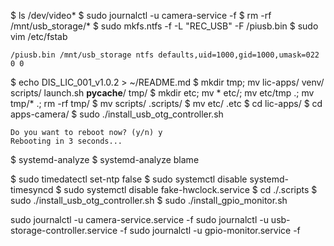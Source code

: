 $ ls /dev/video*
$ sudo journalctl -u camera-service -f
$ rm -rf /mnt/usb_storage/*
$ sudo mkfs.ntfs -f -L "REC_USB" -F /piusb.bin
$ sudo vim /etc/fstab
```
/piusb.bin /mnt/usb_storage ntfs defaults,uid=1000,gid=1000,umask=022 0 0
```
$ echo DIS_LIC_001_v1.0.2 > ~/README.md
$ mkdir tmp; mv lic-apps/ venv/ scripts/ launch.sh __pycache__/ tmp/
$ mkdir etc; mv * etc/; mv etc/tmp .; mv tmp/* .; rm -rf tmp/
$ mv scripts/ .scripts/
$ mv etc/ .etc
$ cd lic-apps/
$ cd apps-camera/
$ sudo ./install_usb_otg_controller.sh
```
Do you want to reboot now? (y/n) y
Rebooting in 3 seconds...
```
	
$ systemd-analyze
$ systemd-analyze blame

$ sudo timedatectl set-ntp false
$ sudo systemctl disable systemd-timesyncd
$ sudo systemctl disable fake-hwclock.service
$ cd ./.scripts
$ sudo ./install_usb_otg_controller.sh
$ sudo ./install_gpio_monitor.sh

sudo journalctl -u camera-service.service -f
sudo journalctl -u usb-storage-controller.service -f
sudo journalctl -u gpio-monitor.service -f